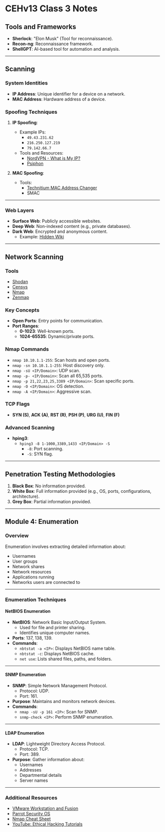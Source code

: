 # CEHv13 Class 3 Notes

## Tools and Frameworks
- **Sherlock**: "Elon Musk" (Tool for reconnaissance).
- **Recon-ng**: Reconnaissance framework.
- **ShellGPT**: AI-based tool for automation and analysis.

---

## Scanning

### System Identities
- **IP Address**: Unique identifier for a device on a network.
- **MAC Address**: Hardware address of a device.

### Spoofing Techniques
1. **IP Spoofing**:
   - Example IPs:
     - `49.43.231.62`
     - `216.250.127.219`
     - `79.142.66.7`
   - Tools and Resources:
     - [NordVPN - What is My IP?](https://nordvpn.com/what-is-my-ip/)
     - [Psiphon](https://psiphon.ca/en/download.html?psiphonca)

2. **MAC Spoofing**:
   - Tools:
     - [Technitium MAC Address Changer](https://technitium.com/tmac/)
     - SMAC

---

### Web Layers
- **Surface Web**: Publicly accessible websites.
- **Deep Web**: Non-indexed content (e.g., private databases).
- **Dark Web**: Encrypted and anonymous content.
  - Example: [Hidden Wiki](http://zqktlwiuavvvqqt4ybvgvi7tyo4hjl5xgfuvpdf6otjiycgwqbym2qad.onion/wiki/index.php/Main_Page)

---

## Network Scanning

### Tools
- [Shodan](https://www.shodan.io/)
- [Censys](https://censys.io/)
- [Nmap](https://nmap.org/)
- [Zenmap](https://nmap.org/zenmap/)

### Key Concepts
- **Open Ports**: Entry points for communication.
- **Port Ranges**:
  - **0-1023**: Well-known ports.
  - **1024-65535**: Dynamic/private ports.

### Nmap Commands
- `nmap 10.10.1.1-255`: Scan hosts and open ports.
- `nmap -sn 10.10.1.1-255`: Host discovery only.
- `nmap -sU <IP/Domain>`: UDP scan.
- `nmap -p- <IP/Domain>`: Scan all 65,535 ports.
- `nmap -p 21,22,23,25,3389 <IP/Domain>`: Scan specific ports.
- `nmap -O <IP/Domain>`: OS detection.
- `nmap -A <IP/Domain>`: Aggressive scan.

### TCP Flags
- **SYN (S)**, **ACK (A)**, **RST (R)**, **PSH (P)**, **URG (U)**, **FIN (F)**

### Advanced Scanning
- **hping3**:
  - `hping3 -8 1-1000,3389,1433 <IP/Domain> -S`
    - `-8`: Port scanning.
    - `-S`: SYN flag.

---

## Penetration Testing Methodologies
1. **Black Box**: No information provided.
2. **White Box**: Full information provided (e.g., OS, ports, configurations, architecture).
3. **Grey Box**: Partial information provided.

---

## Module 4: Enumeration

### Overview
Enumeration involves extracting detailed information about:
- Usernames
- User groups
- Network shares
- Network resources
- Applications running
- Networks users are connected to

---

### Enumeration Techniques

#### NetBIOS Enumeration
- **NetBIOS**: Network Basic Input/Output System.
  - Used for file and printer sharing.
  - Identifies unique computer names.
- **Ports**: 137, 138, 139.
- **Commands**:
  - `nbtstat -a <IP>`: Displays NetBIOS name table.
  - `nbtstat -c`: Displays NetBIOS cache.
  - `net use`: Lists shared files, paths, and folders.

---

#### SNMP Enumeration
- **SNMP**: Simple Network Management Protocol.
  - Protocol: UDP.
  - Port: 161.
- **Purpose**: Maintains and monitors network devices.
- **Commands**:
  - `nmap -sU -p 161 <IP>`: Scan for SNMP.
  - `snmp-check <IP>`: Perform SNMP enumeration.

---

#### LDAP Enumeration
- **LDAP**: Lightweight Directory Access Protocol.
  - Protocol: TCP.
  - Port: 389.
- **Purpose**: Gather information about:
  - Usernames
  - Addresses
  - Departmental details
  - Server names

---

### Additional Resources
- [VMware Workstation and Fusion](https://www.vmware.com/products/desktop-hypervisor/workstation-and-fusion)
- [Parrot Security OS](https://parrotsec.org/download/)
- [Nmap Cheat Sheet](https://www.stationx.net/nmap-cheat-sheet/)
- [YouTube: Ethical Hacking Tutorials](https://www.youtube.com/watch?v=CwDjQZ9b-FQ)





















